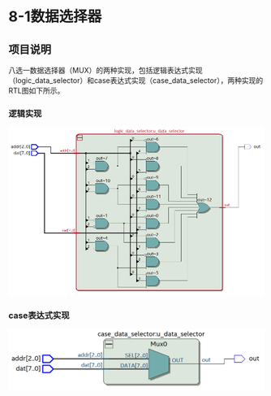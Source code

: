 # 8-1数据选择器

## 项目说明

八选一数据选择器（MUX）的两种实现，包括逻辑表达式实现（logic_data_selector）和case表达式实现（case_data_selector），两种实现的RTL图如下所示。

### 逻辑实现

![](./doc/logic.png)

### case表达式实现

![](./doc/case.png)
